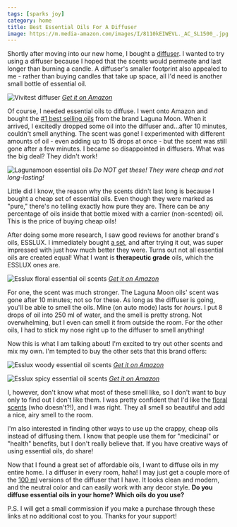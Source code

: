 ```yaml
---
tags: [sparks joy]
category: home
title: Best Essential Oils For A Diffuser
image: https://m.media-amazon.com/images/I/8110kEIWEVL._AC_SL1500_.jpg
---
```


Shortly after moving into our new home, I bought a [diffuser](https://amzn.to/3ANmWsy). I wanted to try using a diffuser because I hoped that the scents would permeate and last longer than burning a candle. A diffuser's smaller footprint also appealed to me - rather than buying candles that take up space, all I'd need is another small bottle of essential oil.

![Vivitest diffuser](https://m.media-amazon.com/images/I/8110kEIWEVL._AC_SL1500_.jpg)
*[Get it on Amazon](https://amzn.to/3ANmWsy)*

Of course, I needed essential oils to diffuse. I went onto Amazon and bought the [#1 best selling oils](https://amzn.to/3CPB84T) from the brand Laguna Moon. When it arrived, I excitedly dropped some oil into the diffuser and...after 10 minutes, couldn't smell anything. The scent was gone! I experimented with different amounts of oil - even adding up to 15 drops at once - but the scent was still gone after a few minutes. I became so disappointed in diffusers. What was the big deal? They didn't work!

![Lagunamoon essential oils](https://m.media-amazon.com/images/I/81q6-NwGbiL._SL1500_.jpg)
*Do NOT get these! They were cheap and not long-lasting!*

Little did I know, the reason why the scents didn't last long is because I bought a cheap set of essential oils. Even though they were marked as "pure," there's no telling exactly how pure they are. There can be any percentage of oils inside that bottle mixed with a carrier (non-scented) oil. This is the price of buying cheap oils!

After doing some more research, I saw good reviews for another brand's oils, ESSLUX. I immediately bought [a set](https://amzn.to/3kJBjID), and after trying it out, was super impressed with just how much better they were. Turns out not all essential oils are created equal! What I want is **therapeutic grade** oils, which the ESSLUX ones are.

![Esslux floral essential oil scents](https://m.media-amazon.com/images/I/717VYKPgzAS._SL1500_.jpg)
*[Get it on Amazon](https://amzn.to/3zNGBY7)*

For one, the scent was much stronger. The Laguna Moon oils' scent was gone after 10 minutes; not so for these. As long as the diffuser is going, you'll be able to smell the oils. Mine (on auto mode) lasts for *hours*. I put 8 drops of oil into 250 ml of water, and the smell is pretty strong. Not overwhelming, but I even can smell it  from outside the room. For the other oils, I had to stick my nose right up to the diffuser to smell anything! 

Now this is what I am talking about! I'm excited to try out other scents and mix my own. I'm tempted to buy the other sets that this brand offers:

![Esslux woody essential oil scents](https://m.media-amazon.com/images/I/71RUI0RJo3S._SL1500_.jpg)
*[Get it on Amazon](https://amzn.to/3icHF1s)*

![Esslux spicy essential oil scents](https://m.media-amazon.com/images/I/71tMeNw2CGS._SL1500_.jpg)
*[Get it on Amazon](https://amzn.to/3AIsiVU)*

I, however, don't know what most of these smell like, so I don't want to buy only to find out I don't like them. I was pretty confident that I'd like the [floral scents](https://amzn.to/3zGTgMt) (who doesn't?!), and I was right. They all smell so beautiful and add a nice, airy smell to the room.

I'm also interested in finding other ways to use up the crappy, cheap oils instead of diffusing them. I know that people use them for "medicinal" or "health" benefits, but I don't really believe that. If you have creative ways of using essential oils, do share!

Now that I found a great set of affordable oils, I want to diffuse oils in my entire home. I a diffuser in every room, haha! I may just get a couple more of the [100 ml](https://amzn.to/2Wfzxpg) versions of the diffuser that I have. It looks clean and modern, and the neutral color and can easily work with any decor style. **Do you diffuse essential oils in your home? Which oils do you use?**

P.S. I will get a small commission if you make a purchase through these links at no additional cost to you. Thanks for your support!